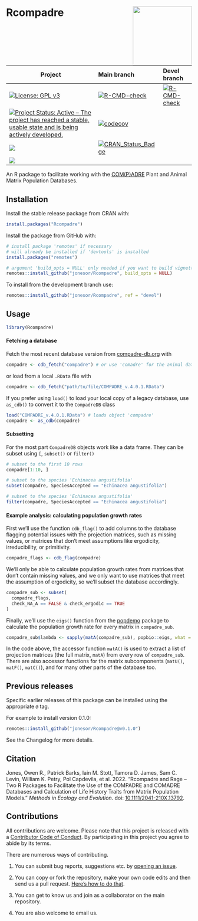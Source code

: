 
<!-- README.md is generated from README.Rmd. Please edit that file -->

# Rcompadre <img src="man/figures/logo_rcompadre.png" align="right" height="160" style="float:right; height:160px;">

<!--- Continuous integration badges --->

<!--- BE CAREFUL WITH THE FORMATTING --->

| Project                                                                                                                                                                                                | Main branch                                                                                                                                                                | Devel branch                                                                                                                                                                             |
| ------------------------------------------------------------------------------------------------------------------------------------------------------------------------------------------------------ | :------------------------------------------------------------------------------------------------------------------------------------------------------------------------- | :--------------------------------------------------------------------------------------------------------------------------------------------------------------------------------------- |
| [![License: GPL v3](https://img.shields.io/badge/License-GPL%20v3-blue.svg)](https://www.gnu.org/licenses/gpl-3.0.html)                                                                                | [![R-CMD-check](https://github.com/jonesor/Rcompadre/actions/workflows/main_check.yaml/badge.svg)](https://github.com/jonesor/Rcompadre/actions/workflows/main_check.yaml) | [![R-CMD-check](https://github.com/jonesor/Rcompadre/actions/workflows/devel_build_check.yaml/badge.svg)](https://github.com/jonesor/Rcompadre/actions/workflows/devel_build_check.yaml) |
| [![Project Status: Active – The project has reached a stable, usable state and is being actively developed.](https://www.repostatus.org/badges/latest/active.svg)](https://www.repostatus.org/#active) | [![codecov](https://codecov.io/gh/jonesor/Rcompadre/branch/main/graph/badge.svg?token=S9G2a5K9k9)](https://app.codecov.io/gh/jonesor/Rcompadre)                            |                                                                                                                                                                                          |
| ![](http://cranlogs.r-pkg.org/badges/grand-total/Rcompadre)                                                                                                                                            | [![CRAN\_Status\_Badge](https://www.r-pkg.org/badges/version/Rcompadre)](https://cran.r-project.org/package=Rcompadre)                                                     |                                                                                                                                                                                          |
| ![](http://cranlogs.r-pkg.org/badges/Rcompadre)                                                                                                                                                        |                                                                                                                                                                            |                                                                                                                                                                                          |

<!--- Continuous Integration Badges End --->

An R package to facilitate working with the
[COM(P)ADRE](https://compadre-db.org/) Plant and Animal Matrix
Population Databases.

## Installation

Install the stable release package from CRAN with:

``` r
install.packages("Rcompadre")
```

Install the package from GitHub with:

``` r
# install package 'remotes' if necessary
# will already be installed if 'devtools' is installed
install.packages("remotes")

# argument 'build_opts = NULL' only needed if you want to build vignettes
remotes::install_github("jonesor/Rcompadre", build_opts = NULL)
```

To install from the development branch use:

``` r
remotes::install_github("jonesor/Rcompadre", ref = "devel")
```

## Usage

``` r
library(Rcompadre)
```

#### Fetching a database

Fetch the most recent database version from
[compadre-db.org](https://compadre-db.org/) with

``` r
compadre <- cdb_fetch("compadre") # or use 'comadre' for the animal database
```

or load from a local `.RData` file with

``` r
compadre <- cdb_fetch("path/to/file/COMPADRE_v.4.0.1.RData")
```

If you prefer using `load()` to load your local copy of a legacy
database, use `as_cdb()` to convert it to the `CompadreDB` class

``` r
load("COMPADRE_v.4.0.1.RData") # loads object 'compadre'
compadre <- as_cdb(compadre)
```

#### Subsetting

For the most part `CompadreDB` objects work like a data frame. They can
be subset using `[`, `subset()` or `filter()`

``` r
# subset to the first 10 rows
compadre[1:10, ]

# subset to the species 'Echinacea angustifolia'
subset(compadre, SpeciesAccepted == "Echinacea angustifolia")

# subset to the species 'Echinacea angustifolia'
filter(compadre, SpeciesAccepted == "Echinacea angustifolia")
```

#### Example analysis: calculating population growth rates

First we’ll use the function `cdb_flag()` to add columns to the database
flagging potential issues with the projection matrices, such as missing
values, or matrices that don’t meet assumptions like ergodicity,
irreducibility, or primitivity.

``` r
compadre_flags <- cdb_flag(compadre)
```

We’ll only be able to calculate population growth rates from matrices
that don’t contain missing values, and we only want to use matrices that
meet the assumption of ergodicity, so we’ll subset the database
accordingly.

``` r
compadre_sub <- subset(
  compadre_flags,
  check_NA_A == FALSE & check_ergodic == TRUE
)
```

Finally, we’ll use the `eigs()` function from the
[popdemo](https://CRAN.R-project.org/package=popdemo) package to
calculate the population growth rate for every matrix in `compadre_sub`.

``` r
compadre_sub$lambda <- sapply(matA(compadre_sub), popbio::eigs, what = "lambda")
```

In the code above, the accessor function `matA()` is used to extract a
list of projection matrices (the full matrix, `matA`) from every row of
`compadre_sub`. There are also accessor functions for the matrix
subcomponents (`matU()`, `matF()`, `matC()`), and for many other parts
of the database too.

## Previous releases

Specific earlier releases of this package can be installed using the
appropriate `@` tag.

For example to install version 0.1.0:

``` r
remotes::install_github("jonesor/Rcompadre@v0.1.0")
```

See the Changelog for more details.

## Citation

Jones, Owen R., Patrick Barks, Iain M. Stott, Tamora D. James, Sam C.
Levin, William K. Petry, Pol Capdevila, et al. 2022. “Rcompadre and Rage
– Two R Packages to Facilitate the Use of the COMPADRE and COMADRE
Databases and Calculation of Life History Traits from Matrix Population
Models.” *Methods in Ecology and Evolution*. doi:
[10.1111/2041-210X.13792](https://doi.org/10.1111/2041-210X.13792).

## Contributions

All contributions are welcome. Please note that this project is released
with a [Contributor Code of
Conduct](https://contributor-covenant.org/version/2/0/CODE_OF_CONDUCT.html).
By participating in this project you agree to abide by its terms.

There are numerous ways of contributing.

1.  You can submit bug reports, suggestions etc. by [opening an
    issue](https://github.com/jonesor/Rcompadre/issues).

2.  You can copy or fork the repository, make your own code edits and
    then send us a pull request. [Here’s how to do
    that](https://jarv.is/notes/how-to-pull-request-fork-github/).

3.  You can get to know us and join as a collaborator on the main
    repository.

4.  You are also welcome to email us.
